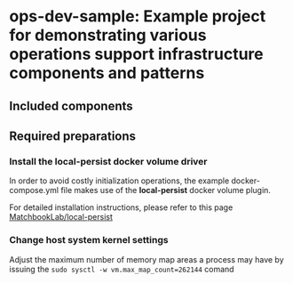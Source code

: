 # ops-dev-sample: Example project for demonstrating various operations support infrastructure components and patterns

## Included components

## Required preparations

### Install the local-persist docker volume driver
In order to avoid costly initialization operations, the example docker-compose.yml file makes use of the **local-persist** docker volume plugin.

For detailed installation instructions, please refer to this page [MatchbookLab/local-persist](https://github.com/MatchbookLab/local-persist)

### Change host system kernel settings
Adjust the maximum number of memory map areas a process may have by issuing
the `sudo sysctl -w vm.max_map_count=262144` comand
